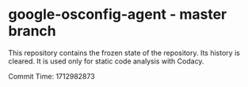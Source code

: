 # google-osconfig-agent - master branch

This repository contains the frozen state of the repository.
Its history is cleared. It is used only for static code
analysis with Codacy.

Commit Time: 1712982873